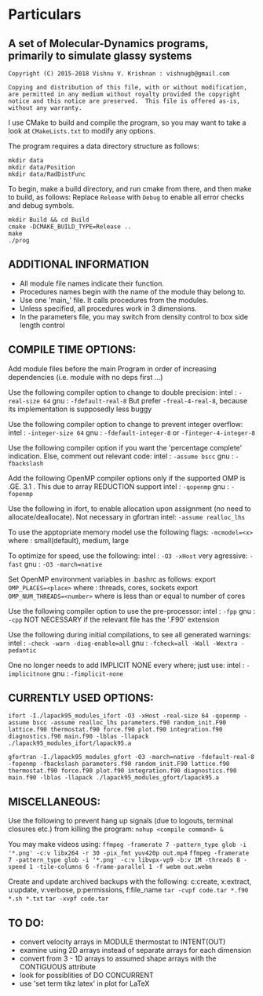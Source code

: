 Particulars
=======

## A set of Molecular-Dynamics programs, primarily to simulate glassy systems

    Copyright (C) 2015-2018 Vishnu V. Krishnan : vishnugb@gmail.com

    Copying and distribution of this file, with or without modification,
    are permitted in any medium without royalty provided the copyright
    notice and this notice are preserved.  This file is offered as-is,
    without any warranty.

I use CMake to build and compile the program, so you may want to take a look at `CMakeLists.txt` to modify any options.

The program requires a data directory structure as follows:

    mkdir data
    mkdir data/Position
    mkdir data/RadDistFunc

To begin, make a build directory, and run cmake from there, and then make to build, as follows:
Replace `Release` with `Debug` to enable all error checks and debug symbols.

    mkdir Build && cd Build
    cmake -DCMAKE_BUILD_TYPE=Release ..
    make
    ./prog


## ADDITIONAL INFORMATION

 * All module file names indicate their function.
 * Procedures names begin with the name of the module thay belong to.
 * Use one 'main_' file. It calls procedures from the modules.
 * Unless specified, all procedures work in 3 dimensions.
 * In the parameters file, you may switch from density control to box side length control


## COMPILE TIME OPTIONS:

Add module files before the main Program in order of increasing dependencies (i.e. module with no deps first ...)

Use the following compiler option to change to double precision:
intel :   `-real-size 64`
gnu   :   `-fdefault-real-8`
            But prefer `-freal-4-real-8`, because its implementation is supposedly less buggy

Use the following compiler option to change to prevent integer overflow:
intel :   `-integer-size 64`
gnu   :   `-fdefault-integer-8` or `-finteger-4-integer-8`

Use the following compiler option if you want the 'percentage complete' indication. Else, comment out relevant code:
intel :   `-assume bscc`
gnu   :   `-fbackslash`

Add the following OpenMP compiler options only if the supported OMP is .GE. 3.1 . This due to array REDUCTION support
intel :   `-qopenmp`
gnu   :   `-fopenmp`

Use the following in ifort, to enable allocation upon assignment (no need to allocate/deallocate). Not necessary in gfortran
intel:    `-assume realloc_lhs`

To use the apptopriate memory model use the following flags:
    `-mcmodel=<x>`
  where <x> : small(default), medium, large

To optimize for speed, use the following:
intel :   `-O3 -xHost`
   very agressive: `-fast`
gnu   :   `-O3 -march=native`

Set OpenMP environment variables in .bashrc as follows:
export `OMP_PLACES=<place>`
  where <place> : threads, cores, sockets
export `OMP_NUM_THREADS=<number>`
  where <number> is less than or equal to number of cores

Use the following compiler option to use the pre-processor:
intel :   `-fpp`
gnu   :   `-cpp`
NOT NECESSARY if the relevant file has the '.F90' extension

Use the following during initial compilations, to see all generated warnings:
intel	: `-check -warn -diag-enable=all`
gnu	: `-fcheck=all -Wall -Wextra -pedantic`

One no longer needs to add IMPLICIT NONE every where; just use:
intel  : `-implicitnone`
gnu    : `-fimplicit-none`


## CURRENTLY USED OPTIONS:

`ifort -I./lapack95_modules_ifort -O3 -xHost -real-size 64 -qopenmp -assume bscc -assume realloc_lhs parameters.f90 random_init.F90 lattice.f90 thermostat.f90 force.f90 plot.f90 integration.f90 diagnostics.f90 main.f90 -lblas -llapack ./lapack95_modules_ifort/lapack95.a`

`gfortran -I./lapack95_modules_gfort -O3 -march=native -fdefault-real-8 -fopenmp -fbackslash parameters.f90 random_init.F90 lattice.f90 thermostat.f90 force.f90 plot.f90 integration.f90 diagnostics.f90 main.f90 -lblas -llapack ./lapack95_modules_gfort/lapack95.a`


## MISCELLANEOUS:

Use the following to prevent hang up signals (due to logouts, terminal closures etc.) from killing the program:
`nohup <compile command> &`

You may make videos using:
`ffmpeg -framerate 7 -pattern_type glob -i '*.png' -c:v libx264 -r 30 -pix_fmt yuv420p out.mp4`
`ffmpeg -framerate 7 -pattern_type glob -i '*.png' -c:v libvpx-vp9 -b:v 1M -threads 8 -speed 1 -tile-columns 6 -frame-parallel 1 -f webm out.webm`

Create and update archived backups with the following:
  c:create, x:extract, u:update, v:verbose, p:permissions, f:file_name
`tar -cvpf code.tar *.f90 *.sh *.txt`
`tar -xvpf code.tar`


## TO DO:

* convert velocity arrays in MODULE thermostat to INTENT(OUT)
* examine using 2D arrays instead of separate arrays for each dimension
* convert from 3 - 1D arrays to assumed shape arrays with the CONTIGUOUS attribute
* look for possiblities of DO CONCURRENT
* use 'set term tikz latex' in plot for LaTeX
